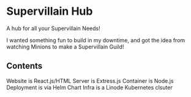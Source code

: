 # Supervillain Hub

A hub for all your Supervillain Needs!

I wanted something fun to build in my downtime, and got the idea from watching Minions to make a Supervillain Guild! 

## Contents

Website is React.js/HTML
Server is Extress.js
Container is Node.js
Deployment is via Helm Chart
Infra is a Linode Kubernetes clsuter

